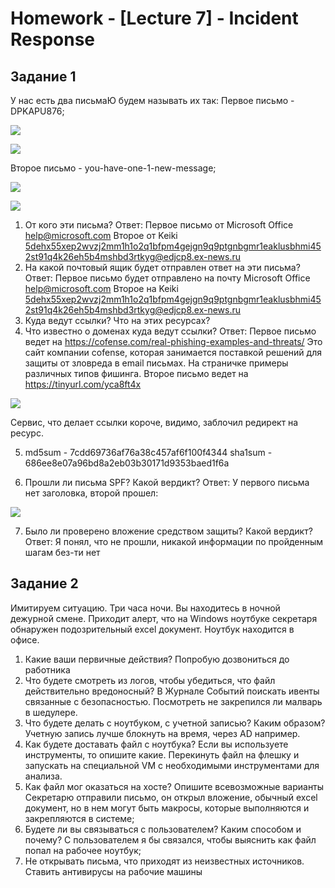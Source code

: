 # Homework - [Lecture 7] - Incident Response
## Задание 1
У нас есть два письмаЮ будем называть их так:
Первое письмо - DPKAPU876;

![](https://i.imgur.com/e1k6v1Z.png)

![](https://i.imgur.com/rzxMr2D.png)

Второе письмо - you-have-one-1-new-message;

![](https://i.imgur.com/QURY0pa.png)

![](https://i.imgur.com/OQ8leU7.png)

1) От кого эти письма?
Ответ: Первое письмо от Microsoft Office <help@microsoft.com>
Второе от Keiki <5dehx55xep2wvzj2mm1h1o2q1bfpm4gejgn9q9ptgnbgmr1eaklusbhmi452st91q4k26eh5b4mshbd3rtkyg@edjcp8.ex-news.ru>
2) На какой почтовый ящик будет отправлен ответ на эти письма?
Ответ: Первое письмо будет отправлено на почту Microsoft Office <help@microsoft.com>
Второе на Keiki <5dehx55xep2wvzj2mm1h1o2q1bfpm4gejgn9q9ptgnbgmr1eaklusbhmi452st91q4k26eh5b4mshbd3rtkyg@edjcp8.ex-news.ru>
3) Куда ведут ссылки? Что на этих ресурсах?
4) Что известно о доменах куда ведут ссылки?
Ответ: Первое письмо ведет на https://cofense.com/real-phishing-examples-and-threats/
Это сайт компании cofense, которая занимается поставкой решений для защиты от зловреда в email письмах. На страничке примеры различных типов фишинга.
Второе письмо ведет на https://tinyurl.com/yca8ft4x

![](https://i.imgur.com/dXqAJn0.png)

Сервис, что делает ссылки короче, видимо, заблочил редирект на ресурс.

5) md5sum - 7cdd69736af76a38c457af6f100f4344
   sha1sum - 686ee8e07a96bd8a2eb03b30171d9353baed1f6a

6) Прошли ли письма SPF? Какой вердикт?
Ответ:
У первого письма нет заголовка, второй прошел:

![](https://i.imgur.com/I61dHok.png)

7) Было ли проверено вложение средством защиты? Какой вердикт?
Ответ:
Я понял, что не прошли, никакой информации по пройденным шагам без-ти нет
## Задание 2
Имитируем ситуацию. Три часа ночи. Вы находитесь в ночной дежурной смене.
Приходит алерт, что на Windows ноутбуке секретаря обнаружен подозрительный excel
документ. Ноутбук находится в офисе.

1) Какие ваши первичные действия?
Попробую дозвониться до работника
2) Что будете смотреть из логов, чтобы убедиться, что файл действительно
вредоносный?
В Журнале Событий поискать ивенты связанные с безопасностью. Посмотреть не закрепился ли малварь в шедулере.
3) Что будете делать с ноутбуком, с учетной записью? Каким образом?
Учетную запись лучше блокнуть на время, через AD например.
4) Как будете доставать файл с ноутбука? Если вы используете инструменты, то
опишите какие.
Перекинуть файл на флешку и запускать на специальной VM с необходимыми инструментами для анализа.
5) Как файл мог оказаться на хосте? Опишите всевозможные варианты
Секретарю отправили письмо, он открыл вложение, обычный excel документ, но в нем могут быть макросы, которые выполняются и закрепляются в системе;
6) Будете ли вы связываться с пользователем? Каким способом и почему?
С пользователем я бы связался, чтобы выяснить как файл попал на рабочее ноутбук;
11) Не открывать письма, что приходят из неизвестных источников. Ставить антивирусы на рабочие машины


